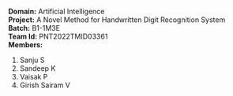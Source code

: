 <b>Domain:</b> Artificial Intelligence
<br>
<b>Project:</b> A Novel Method for Handwritten Digit Recognition System
<br>
<b>Batch:</b> B1-1M3E
<br>
<b>Team Id:</b> PNT2022TMID03361
<br>
<b>Members:</b>
<br>
1. Sanju S
2. Sandeep K
3. Vaisak P
4. Girish Sairam V
